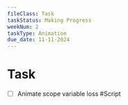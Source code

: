 ```yaml
---
fileClass: Task
taskStatus: Making Progress
weekNum: 2
taskType: Animation
due_date: 11-11-2024
---
```


# Task

- [ ] Animate scope variable loss #Script 


 
